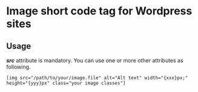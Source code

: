 # Image short code tag for Wordpress sites

## Usage

***src*** attribute is mandatory. You can use one or more other attributes as following.
```
[img src="/path/to/your/image.file" alt="Alt text" width="{xxx}px;" height="{yyy}px" class="your image classes"]
```